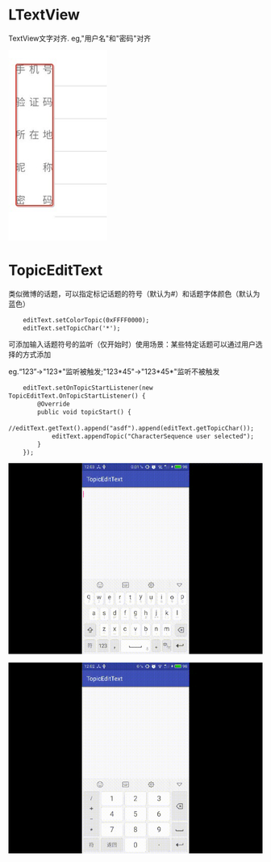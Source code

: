 # LTextView
TextView文字对齐. eg,"用户名"和"密码"对齐

![](./DA26BE88787920E331C8488BF561B95F.jpg)

# TopicEditText
类似微博的话题，可以指定标记话题的符号（默认为#）和话题字体颜色（默认为蓝色）

        editText.setColorTopic(0xFFFF0000);
        editText.setTopicChar('*');
        
 可添加输入话题符号的监听（仅开始时）使用场景：某些特定话题可以通过用户选择的方式添加
 
 eg.“123”->"123\*"监听被触发;"123\*45"->"123\*45\*"监听不被触发
 
 
        editText.setOnTopicStartListener(new TopicEditText.OnTopicStartListener() {
            @Override
            public void topicStart() {
                //editText.getText().append("asdf").append(editText.getTopicChar());
                editText.appendTopic("CharacterSequence user selected");
            }
        });


![](./pics/device_default.gif)

![](./pics/device_customize.gif)

